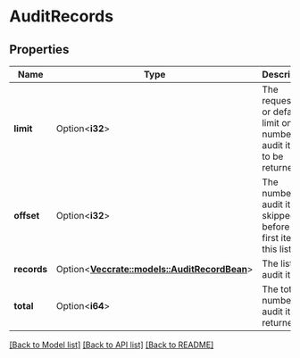 # AuditRecords

## Properties

Name | Type | Description | Notes
------------ | ------------- | ------------- | -------------
**limit** | Option<**i32**> | The requested or default limit on the number of audit items to be returned. | [optional][readonly]
**offset** | Option<**i32**> | The number of audit items skipped before the first item in this list. | [optional][readonly]
**records** | Option<[**Vec<crate::models::AuditRecordBean>**](AuditRecordBean.md)> | The list of audit items. | [optional][readonly]
**total** | Option<**i64**> | The total number of audit items returned. | [optional][readonly]

[[Back to Model list]](../README.md#documentation-for-models) [[Back to API list]](../README.md#documentation-for-api-endpoints) [[Back to README]](../README.md)



